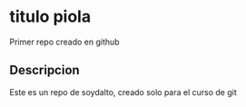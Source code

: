 # titulo piola
Primer repo creado en github

## Descripcion 
Este es un repo de soydalto, creado solo para el curso de git
